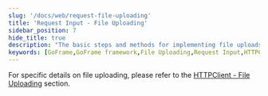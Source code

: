 ```yaml
---
slug: '/docs/web/request-file-uploading'
title: 'Request Input - File Uploading'
sidebar_position: 7
hide_title: true
description: "The basic steps and methods for implementing file uploads in the GoFrame framework. With the information provided in the HTTPClient section, developers can gain a deeper understanding and mastery of how to handle file upload requests in applications to ensure effective management of file data in practical applications."
keywords: [GoFrame,GoFrame framework,File Uploading,Request Input,HTTPClient,Upload Steps,Request Handling,Development Process,Functional Modules,Documentation]
---
```


For specific details on file uploading, please refer to the [HTTPClient - File Uploading](../HTTPClient/HTTPClient-文件上传.md) section.